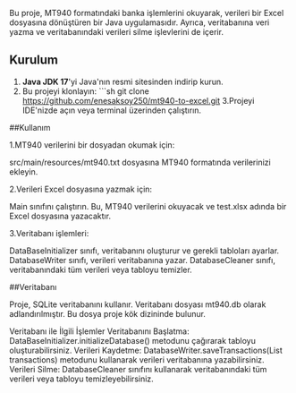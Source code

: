 Bu proje, MT940 formatındaki banka işlemlerini okuyarak, verileri bir Excel dosyasına dönüştüren bir Java uygulamasıdır. Ayrıca, veritabanına veri yazma ve veritabanındaki verileri silme işlevlerini de içerir.


## Kurulum

1. **Java JDK 17**'yi Java'nın resmi sitesinden indirip kurun.
2. Bu projeyi klonlayın:  ```sh
   git clone https://github.com/enesaksoy250/mt940-to-excel.git
3.Projeyi IDE'nizde açın veya terminal üzerinden çalıştırın.

##Kullanım

1.MT940 verilerini bir dosyadan okumak için:

  src/main/resources/mt940.txt dosyasına MT940 formatında verilerinizi ekleyin.

2.Verileri Excel dosyasına yazmak için:

  Main sınıfını çalıştırın. Bu, MT940 verilerini okuyacak ve test.xlsx adında bir Excel dosyasına yazacaktır.

3.Veritabanı işlemleri:

  DataBaseInitializer sınıfı, veritabanını oluşturur ve gerekli tabloları ayarlar.
  DatabaseWriter sınıfı, verileri veritabanına yazar.
  DatabaseCleaner sınıfı, veritabanındaki tüm verileri veya tabloyu temizler.

##Veritabanı

  Proje, SQLite veritabanını kullanır. Veritabanı dosyası mt940.db olarak adlandırılmıştır. Bu dosya proje kök dizininde bulunur.

Veritabanı ile İlgili İşlemler
  Veritabanını Başlatma: DataBaseInitializer.initializeDatabase() metodunu çağırarak tabloyu oluşturabilirsiniz. 
  Verileri Kaydetme: DatabaseWriter.saveTransactions(List<MT940Transaction> transactions) metodunu kullanarak verileri veritabanına yazabilirsiniz.
  Verileri Silme: DatabaseCleaner sınıfını kullanarak veritabanındaki tüm verileri veya tabloyu temizleyebilirsiniz.
